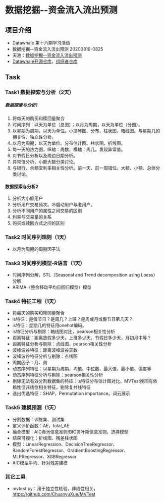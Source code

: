 # 数据挖掘--资金流入流出预测
## 项目介绍
* Datawhale 第十六期学习活动
* 数据挖掘--资金流入流出预测 20200819-0825
* 天池：[数据挖掘--资金流入流出预测](https://tianchi.aliyun.com/competition/entrance/231573/introduction)
* [Datawhale开源仓库](https://github.com/datawhalechina/team-learning-data-mining/tree/master/PurchaseAndRedemptionForecast)，[组织者仓库](https://github.com/ChuanyuXue/The-Purchase-and-Redemption-Forecast-Challenge-baseline)

## Task
### Task1 数据探索与分析（2天）
##### 数据探索与分析1
1. 将每天的购买和赎回量聚合
2. 时间序列：以天为单位（总图）；以月为周期，以天为单位（分图）。
3. 以星期为周期，以天为单位。小提琴图、分布、柱状图、箱线图。与星期几的相关性、独立性分析。
4. 以月为周期，以天为单位。分布估计图、柱状图、折线图。
5. 每一天的热力图，纵轴：周数，横轴：周几。发现异常值。
6. 对节假日分析以及周边日期分析。
7. 异常值分析，小额大额分类讨论。
8. 与银行、余额宝利率相关性分析。前一天、前一周错位。大额、小额、总体分类讨论。

#### 数据探索与分析2
1. 分析大小额用户
2. 分析用户交易频次。冷启动用户与老用户。
3. 分析不同用户的属性之间交易的区别
4. 利率与交易量的关系
5. 购买或赎回方式之间的区别

### Task2 时间序列规则（1天）
* 以月为周期的周期因子法

### Task3 时间序列模型-R语言（1天）
* 时间序列分解，STL（Seasonal and Trend decomposition using Loess）分解
* ARIMA（整合移动平均自回归模型）模型

### Task4 特征工程（1天）
* 将每天的购买和赎回量聚合
* is特征：是假节日？是周几？上班？是周或月或假节日第几天？
* is特征：星期几的特征用onehot编码。
* is特征分析与剔除：箱线图对比，pearson相关性分析
* 距离特征：距离放假多少天，上班多少天，节假日多少天，月初月中等？
* 距离特征分析与剔除：点线图，pearson相关性分析
* 波峰波谷特征：距离波峰波谷天数
* 波峰波谷特征分析与剔除：点线图
* 周期因子：月、周
* 动态序列特征：以星期为周期，均值、中位数、最大值、最小值、偏度等
* 动态序列特征分析与剔除：pearson相关性分析
* 剔除无法有效分割数据集的特征：is特征分布估计图对比，MVTest挽回有依赖性但非线性相关特征，剔除复共线特征
* 选出优选特征：SHAP，Permutation importance。词云展示

### Task5 建模预测（1天）
* 分割数据：训练集、测试集
* 定义评价函数：AE，total_AE
* 融合模型：AIC赤池信息准则/BIC贝叶斯信息准则，选择模型
* 结果可视化：折线图、残差柱状图
* 模型：LinearRegression、DecisionTreeRegressor、RandomForestRegressor、GradientBoostingRegressor、MLPRegressor、XGBRegressor
* AIC模型平均、针对残差建模


### 其它工具
* mvtest.py：用于独立性检验，非线性相关，https://github.com/ChuanyuXue/MVTest